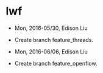 # lwf

* Mon, 2016-05/30, Edison Liu
- Create branch feature_threads.
* Mon, 2016-06/06, Edison Liu
- Create branch feature_openflow.


